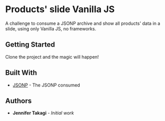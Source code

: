 # Products' slide Vanilla JS

A challenge to consume a JSONP archive and show all products' data in a slide, using only Vanilla JS, no frameworks.

## Getting Started

Clone the project and the magic will happen!

## Built With

* [JSONP](http://roberval.chaordicsystems.com/challenge/challenge.json?callback=X) - The JSONP consumed

## Authors

* **Jennifer Takagi** - *Initial work*

